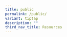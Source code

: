 ```yaml
---
title: public
permalink: /public/
variant: tiptap
description: ""
third_nav_title: Resources
---
```

